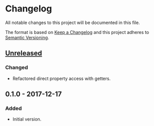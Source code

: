# Changelog
All notable changes to this project will be documented in this file.

The format is based on [Keep a Changelog](http://keepachangelog.com/en/1.0.0/) and this project adheres to
[Semantic Versioning](http://semver.org/spec/v2.0.0.html).

## [Unreleased]

### Changed
- Refactored direct property access with getters.

## 0.1.0 - 2017-12-17

### Added
- Initial version.

[Unreleased]: https://github.com/extendsframework/extends-logger/compare/0.1.0...HEAD
